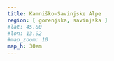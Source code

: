 ```yaml
---
title: Kamniško-Savinjske Alpe
region: [ gorenjska, savinjska ]
#lat: 45.80
#lon: 13.92
#map_zoom: 10
map_h: 30em
---
```

